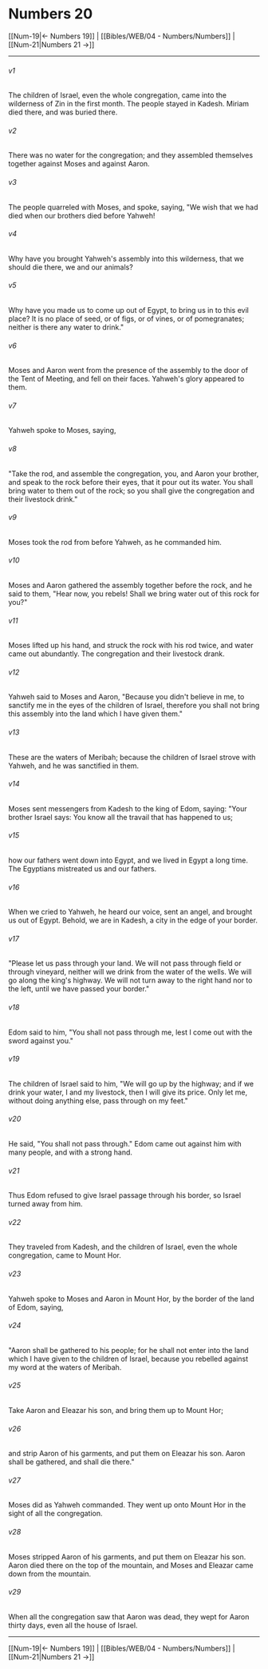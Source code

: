 # Numbers 20

[[Num-19|← Numbers 19]] | [[Bibles/WEB/04 - Numbers/Numbers]] | [[Num-21|Numbers 21 →]]
***



###### v1 
The children of Israel, even the whole congregation, came into the wilderness of Zin in the first month. The people stayed in Kadesh. Miriam died there, and was buried there. 

###### v2 
There was no water for the congregation; and they assembled themselves together against Moses and against Aaron. 

###### v3 
The people quarreled with Moses, and spoke, saying, "We wish that we had died when our brothers died before Yahweh! 

###### v4 
Why have you brought Yahweh's assembly into this wilderness, that we should die there, we and our animals? 

###### v5 
Why have you made us to come up out of Egypt, to bring us in to this evil place? It is no place of seed, or of figs, or of vines, or of pomegranates; neither is there any water to drink." 

###### v6 
Moses and Aaron went from the presence of the assembly to the door of the Tent of Meeting, and fell on their faces. Yahweh's glory appeared to them. 

###### v7 
Yahweh spoke to Moses, saying, 

###### v8 
"Take the rod, and assemble the congregation, you, and Aaron your brother, and speak to the rock before their eyes, that it pour out its water. You shall bring water to them out of the rock; so you shall give the congregation and their livestock drink." 

###### v9 
Moses took the rod from before Yahweh, as he commanded him. 

###### v10 
Moses and Aaron gathered the assembly together before the rock, and he said to them, "Hear now, you rebels! Shall we bring water out of this rock for you?" 

###### v11 
Moses lifted up his hand, and struck the rock with his rod twice, and water came out abundantly. The congregation and their livestock drank. 

###### v12 
Yahweh said to Moses and Aaron, "Because you didn't believe in me, to sanctify me in the eyes of the children of Israel, therefore you shall not bring this assembly into the land which I have given them." 

###### v13 
These are the waters of Meribah; because the children of Israel strove with Yahweh, and he was sanctified in them. 

###### v14 
Moses sent messengers from Kadesh to the king of Edom, saying: "Your brother Israel says: You know all the travail that has happened to us; 

###### v15 
how our fathers went down into Egypt, and we lived in Egypt a long time. The Egyptians mistreated us and our fathers. 

###### v16 
When we cried to Yahweh, he heard our voice, sent an angel, and brought us out of Egypt. Behold, we are in Kadesh, a city in the edge of your border. 

###### v17 
"Please let us pass through your land. We will not pass through field or through vineyard, neither will we drink from the water of the wells. We will go along the king's highway. We will not turn away to the right hand nor to the left, until we have passed your border." 

###### v18 
Edom said to him, "You shall not pass through me, lest I come out with the sword against you." 

###### v19 
The children of Israel said to him, "We will go up by the highway; and if we drink your water, I and my livestock, then I will give its price. Only let me, without doing anything else, pass through on my feet." 

###### v20 
He said, "You shall not pass through." Edom came out against him with many people, and with a strong hand. 

###### v21 
Thus Edom refused to give Israel passage through his border, so Israel turned away from him. 

###### v22 
They traveled from Kadesh, and the children of Israel, even the whole congregation, came to Mount Hor. 

###### v23 
Yahweh spoke to Moses and Aaron in Mount Hor, by the border of the land of Edom, saying, 

###### v24 
"Aaron shall be gathered to his people; for he shall not enter into the land which I have given to the children of Israel, because you rebelled against my word at the waters of Meribah. 

###### v25 
Take Aaron and Eleazar his son, and bring them up to Mount Hor; 

###### v26 
and strip Aaron of his garments, and put them on Eleazar his son. Aaron shall be gathered, and shall die there." 

###### v27 
Moses did as Yahweh commanded. They went up onto Mount Hor in the sight of all the congregation. 

###### v28 
Moses stripped Aaron of his garments, and put them on Eleazar his son. Aaron died there on the top of the mountain, and Moses and Eleazar came down from the mountain. 

###### v29 
When all the congregation saw that Aaron was dead, they wept for Aaron thirty days, even all the house of Israel.

***
[[Num-19|← Numbers 19]] | [[Bibles/WEB/04 - Numbers/Numbers]] | [[Num-21|Numbers 21 →]]
